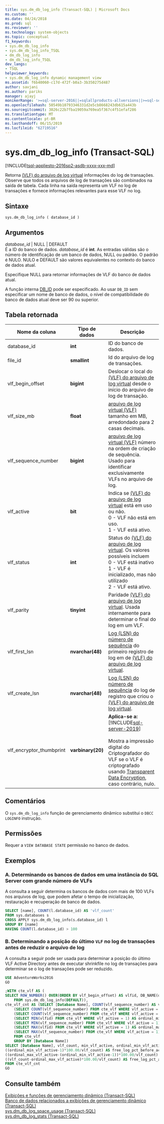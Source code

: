 ```yaml
---
title: sys.dm_db_log_info (Transact-SQL) | Microsoft Docs
ms.custom: ''
ms.date: 04/24/2018
ms.prod: sql
ms.reviewer: ''
ms.technology: system-objects
ms.topic: conceptual
f1_keywords:
- sys.dm_db_log_info
- sys.dm_db_log_info_TSQL
- dm_db_log_info
- dm_db_log_info_TSQL
dev_langs:
- TSQL
helpviewer_keywords:
- sys.dm_db_log_info dynamic management view
ms.assetid: f6b40060-c17d-472f-b0a3-3b350275d487
author: savjani
ms.author: pariks
manager: ajayj
monikerRange: '>=sql-server-2016||=sqlallproducts-allversions||>=sql-server-linux-2017||=azuresqldb-mi-current'
ms.openlocfilehash: 50549b10793346331d2e5cb8668243db615a443b
ms.sourcegitcommit: 3026c22b7fba19059a769ea5f367c4f51efaf286
ms.translationtype: MT
ms.contentlocale: pt-BR
ms.lasthandoff: 06/15/2019
ms.locfileid: "62719516"
---
```

# <a name="sysdmdbloginfo-transact-sql"></a>sys.dm_db_log_info (Transact-SQL)
[!INCLUDE[tsql-appliesto-2016sp2-asdb-xxxx-xxx-md](../../includes/tsql-appliesto-2016sp2-asdb-xxxx-xxx-md.md)]

Retorna [(VLF) do arquivo de log virtual](../../relational-databases/sql-server-transaction-log-architecture-and-management-guide.md#physical_arch) informações do log de transações. Observe que todos os arquivos de log de transações são combinados na saída de tabela. Cada linha na saída representa um VLF no log de transações e fornece informações relevantes para esse VLF no log.

## <a name="syntax"></a>Sintaxe  
  
```  
sys.dm_db_log_info ( database_id )  
``` 

## <a name="arguments"></a>Argumentos  
 *database_id* | NULL | DEFAULT  
 É a ID do banco de dados. *database_id* é **int**. As entradas válidas são o número de identificação de um banco de dados, NULL ou padrão. O padrão é NULO. NULO e DEFAULT são valores equivalentes no contexto do banco de dados atual.
 
 Especifique NULL para retornar informações de VLF do banco de dados atual.

 A função interna [DB_ID](../../t-sql/functions/db-id-transact-sql.md) pode ser especificado. Ao usar `DB_ID` sem especificar um nome de banco de dados, o nível de compatibilidade do banco de dados atual deve ser 90 ou superior.  

## <a name="table-returned"></a>Tabela retornada  

|Nome da coluna|Tipo de dados|Descrição|  
|-----------------|---------------|-----------------|  
|database_id|**int**|ID do banco de dados.|
|file_id|**smallint**|Id do arquivo de log de transações.|  
|vlf_begin_offset|**bigint** |Deslocar o local do [(VLF) do arquivo de log virtual](../../relational-databases/sql-server-transaction-log-architecture-and-management-guide.md#physical_arch) desde o início do arquivo de log de transação.|
|vlf_size_mb |**float** |[arquivo de log virtual (VLF)](../../relational-databases/sql-server-transaction-log-architecture-and-management-guide.md#physical_arch) tamanho em MB, arredondado para 2 casas decimais.|     
|vlf_sequence_number|**bigint** |[arquivo de log virtual (VLF)](../../relational-databases/sql-server-transaction-log-architecture-and-management-guide.md#physical_arch) número na ordem de criação de sequência. Usado para identificar exclusivamente VLFs no arquivo de log.|
|vlf_active|**bit** |Indica se [(VLF) do arquivo de log virtual](../../relational-databases/sql-server-transaction-log-architecture-and-management-guide.md#physical_arch) está em uso ou não. <br />0 - VLF não está em uso.<br />1 - VLF está ativo.|
|vlf_status|**int** |Status do [(VLF) do arquivo de log virtual](../../relational-databases/sql-server-transaction-log-architecture-and-management-guide.md#physical_arch). Os valores possíveis incluem <br />0 - VLF está inativo <br />1 - VLF é inicializado, mas não utilizado <br /> 2 - VLF está ativo.|
|vlf_parity|**tinyint** |Paridade [(VLF) do arquivo de log virtual](../../relational-databases/sql-server-transaction-log-architecture-and-management-guide.md#physical_arch). Usada internamente para determinar o final do log em um VLF.|
|vlf_first_lsn|**nvarchar(48)** |[Log (LSN) do número de sequência](../../relational-databases/sql-server-transaction-log-architecture-and-management-guide.md#Logical_Arch) do primeiro registro de log em de [(VLF) do arquivo de log virtual](../../relational-databases/sql-server-transaction-log-architecture-and-management-guide.md#physical_arch).|
|vlf_create_lsn|**nvarchar(48)** |[Log (LSN) do número de sequência](../../relational-databases/sql-server-transaction-log-architecture-and-management-guide.md#Logical_Arch) do log de registro que criou o [(VLF) do arquivo de log virtual](../../relational-databases/sql-server-transaction-log-architecture-and-management-guide.md#physical_arch).|
|vlf_encryptor_thumbprint|**varbinary(20)**| **Aplica-se a:** [!INCLUDE[sql-server-2019](../../includes/sssqlv15-md.md)] <br><br> Mostra a impressão digital do Criptografador do VLF se o VLF é criptografado usando [Transparent Data Encryption](../../relational-databases/security/encryption/transparent-data-encryption.md), caso contrário, nulo. |

## <a name="remarks"></a>Comentários
O `sys.dm_db_log_info` função de gerenciamento dinâmico substitui o `DBCC LOGINFO` instrução.    
 
## <a name="permissions"></a>Permissões  
Requer a `VIEW DATABASE STATE` permissão no banco de dados.  
  
## <a name="examples"></a>Exemplos  
  
### <a name="a-determing-databases-in-a-sql-server-instance-with-high-number-of-vlfs"></a>A. Determinando os bancos de dados em uma instância do SQL Server com grande número de VLFs
A consulta a seguir determina os bancos de dados com mais de 100 VLFs nos arquivos de log, que podem afetar o tempo de inicialização, restauração e recuperação de banco de dados.

```sql
SELECT [name], COUNT(l.database_id) AS 'vlf_count' 
FROM sys.databases s
CROSS APPLY sys.dm_db_log_info(s.database_id) l
GROUP BY [name]
HAVING COUNT(l.database_id) > 100
```

### <a name="b-determing-the-position-of-the-last-vlf-in-transaction-log-before-shrinking-the-log-file"></a>B. Determinando a posição do último `VLF` no log de transações antes de reduzir o arquivo de log

A consulta a seguir pode ser usada para determinar a posição do último VLF Active Directory antes de executar shrinkfile no log de transações para determinar se o log de transações pode ser reduzido.

```sql
USE AdventureWorks2016
GO

;WITH cte_vlf AS (
SELECT ROW_NUMBER() OVER(ORDER BY vlf_begin_offset) AS vlfid, DB_NAME(database_id) AS [Database Name], vlf_sequence_number, vlf_active, vlf_begin_offset, vlf_size_mb
    FROM sys.dm_db_log_info(DEFAULT)),
cte_vlf_cnt AS (SELECT [Database Name], COUNT(vlf_sequence_number) AS vlf_count,
    (SELECT COUNT(vlf_sequence_number) FROM cte_vlf WHERE vlf_active = 0) AS vlf_count_inactive,
    (SELECT COUNT(vlf_sequence_number) FROM cte_vlf WHERE vlf_active = 1) AS vlf_count_active,
    (SELECT MIN(vlfid) FROM cte_vlf WHERE vlf_active = 1) AS ordinal_min_vlf_active,
    (SELECT MIN(vlf_sequence_number) FROM cte_vlf WHERE vlf_active = 1) AS min_vlf_active,
    (SELECT MAX(vlfid) FROM cte_vlf WHERE vlf_active = 1) AS ordinal_max_vlf_active,
    (SELECT MAX(vlf_sequence_number) FROM cte_vlf WHERE vlf_active = 1) AS max_vlf_active
    FROM cte_vlf
    GROUP BY [Database Name])
SELECT [Database Name], vlf_count, min_vlf_active, ordinal_min_vlf_active, max_vlf_active, ordinal_max_vlf_active,
((ordinal_min_vlf_active-1)*100.00/vlf_count) AS free_log_pct_before_active_log,
((ordinal_max_vlf_active-(ordinal_min_vlf_active-1))*100.00/vlf_count) AS active_log_pct,
((vlf_count-ordinal_max_vlf_active)*100.00/vlf_count) AS free_log_pct_after_active_log
FROM cte_vlf_cnt
GO
```

## <a name="see-also"></a>Consulte também  
[Exibições e funções de gerenciamento dinâmico &#40;Transact-SQL&#41;](~/relational-databases/system-dynamic-management-views/system-dynamic-management-views.md)   
[Banco de dados relacionados a exibições de gerenciamento dinâmico &#40;Transact-SQL&#41;](../../relational-databases/system-dynamic-management-views/database-related-dynamic-management-views-transact-sql.md)   
[sys.dm_db_log_space_usage &#40;Transact-SQL&#41;](../../relational-databases/system-dynamic-management-views/sys-dm-db-log-space-usage-transact-sql.md)   
[sys.dm_db_log_stats &#40;Transact-SQL&#41;](../../relational-databases/system-dynamic-management-views/sys-dm-db-log-stats-transact-sql.md)

